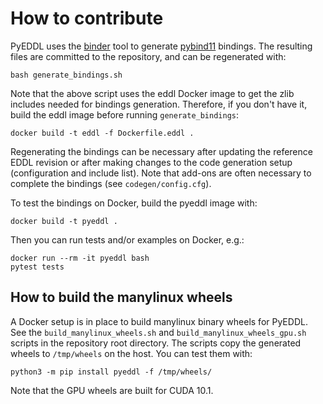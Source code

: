 # How to contribute

PyEDDL uses the [binder](https://github.com/RosettaCommons/binder) tool to
generate [pybind11](https://github.com/pybind/pybind11) bindings. The
resulting files are committed to the repository, and can be regenerated with:

```
bash generate_bindings.sh
```

Note that the above script uses the eddl Docker image to get the zlib
includes needed for bindings generation. Therefore, if you don't have it,
build the eddl image before running `generate_bindings`:

```
docker build -t eddl -f Dockerfile.eddl .
```

Regenerating the bindings can be necessary after updating the reference EDDL
revision or after making changes to the code generation setup (configuration
and include list). Note that add-ons are often necessary to complete the
bindings (see `codegen/config.cfg`).

To test the bindings on Docker, build the pyeddl image with:

```
docker build -t pyeddl .
```

Then you can run tests and/or examples on Docker, e.g.:

```
docker run --rm -it pyeddl bash
pytest tests
```


## How to build the manylinux wheels

A Docker setup is in place to build manylinux binary wheels for PyEDDL. See
the `build_manylinux_wheels.sh` and `build_manylinux_wheels_gpu.sh` scripts in
the repository root directory. The scripts copy the generated wheels to
`/tmp/wheels` on the host. You can test them with:

```
python3 -m pip install pyeddl -f /tmp/wheels/
```

Note that the GPU wheels are built for CUDA 10.1.
